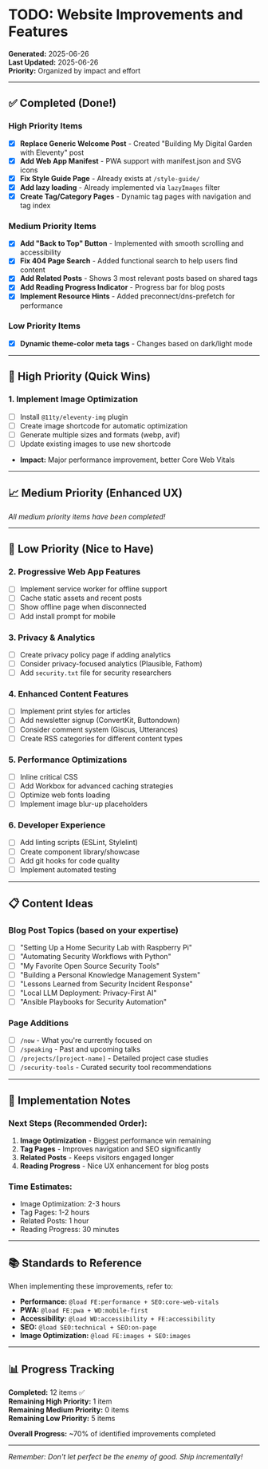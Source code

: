 # TODO: Website Improvements and Features

**Generated:** 2025-06-26  
**Last Updated:** 2025-06-26  
**Priority:** Organized by impact and effort

---

## ✅ Completed (Done!)

### High Priority Items
- [x] **Replace Generic Welcome Post** - Created "Building My Digital Garden with Eleventy" post
- [x] **Add Web App Manifest** - PWA support with manifest.json and SVG icons
- [x] **Fix Style Guide Page** - Already exists at `/style-guide/`
- [x] **Add lazy loading** - Already implemented via `lazyImages` filter
- [x] **Create Tag/Category Pages** - Dynamic tag pages with navigation and tag index

### Medium Priority Items  
- [x] **Add "Back to Top" Button** - Implemented with smooth scrolling and accessibility
- [x] **Fix 404 Page Search** - Added functional search to help users find content
- [x] **Add Related Posts** - Shows 3 most relevant posts based on shared tags
- [x] **Add Reading Progress Indicator** - Progress bar for blog posts
- [x] **Implement Resource Hints** - Added preconnect/dns-prefetch for performance

### Low Priority Items
- [x] **Dynamic theme-color meta tags** - Changes based on dark/light mode

---

## 🚀 High Priority (Quick Wins)

### 1. Implement Image Optimization
- [ ] Install `@11ty/eleventy-img` plugin
- [ ] Create image shortcode for automatic optimization
- [ ] Generate multiple sizes and formats (webp, avif)
- [ ] Update existing images to use new shortcode
- **Impact:** Major performance improvement, better Core Web Vitals


---

## 📈 Medium Priority (Enhanced UX)

*All medium priority items have been completed!*

---

## 🔧 Low Priority (Nice to Have)

### 2. Progressive Web App Features
- [ ] Implement service worker for offline support
- [ ] Cache static assets and recent posts
- [ ] Show offline page when disconnected
- [ ] Add install prompt for mobile

### 3. Privacy & Analytics
- [ ] Create privacy policy page if adding analytics
- [ ] Consider privacy-focused analytics (Plausible, Fathom)
- [ ] Add `security.txt` file for security researchers

### 4. Enhanced Content Features
- [ ] Implement print styles for articles
- [ ] Add newsletter signup (ConvertKit, Buttondown)
- [ ] Consider comment system (Giscus, Utterances)
- [ ] Create RSS categories for different content types

### 5. Performance Optimizations
- [ ] Inline critical CSS
- [ ] Add Workbox for advanced caching strategies
- [ ] Optimize web fonts loading
- [ ] Implement image blur-up placeholders

### 6. Developer Experience
- [ ] Add linting scripts (ESLint, Stylelint)
- [ ] Create component library/showcase
- [ ] Add git hooks for code quality
- [ ] Implement automated testing

---

## 📋 Content Ideas

### Blog Post Topics (based on your expertise)
- [ ] "Setting Up a Home Security Lab with Raspberry Pi"
- [ ] "Automating Security Workflows with Python"
- [ ] "My Favorite Open Source Security Tools"
- [ ] "Building a Personal Knowledge Management System"
- [ ] "Lessons Learned from Security Incident Response"
- [ ] "Local LLM Deployment: Privacy-First AI"
- [ ] "Ansible Playbooks for Security Automation"

### Page Additions
- [ ] `/now` - What you're currently focused on
- [ ] `/speaking` - Past and upcoming talks  
- [ ] `/projects/[project-name]` - Detailed project case studies
- [ ] `/security-tools` - Curated security tool recommendations

---

## 🎯 Implementation Notes

### Next Steps (Recommended Order):
1. **Image Optimization** - Biggest performance win remaining
2. **Tag Pages** - Improves navigation and SEO significantly  
3. **Related Posts** - Keeps visitors engaged longer
4. **Reading Progress** - Nice UX enhancement for blog posts

### Time Estimates:
- Image Optimization: 2-3 hours
- Tag Pages: 1-2 hours
- Related Posts: 1 hour
- Reading Progress: 30 minutes

---

## 📚 Standards to Reference

When implementing these improvements, refer to:
- **Performance:** `@load FE:performance + SEO:core-web-vitals`
- **PWA:** `@load FE:pwa + WD:mobile-first`
- **Accessibility:** `@load WD:accessibility + FE:accessibility`
- **SEO:** `@load SEO:technical + SEO:on-page`
- **Image Optimization:** `@load FE:images + SEO:images`

---

## 📊 Progress Tracking

**Completed:** 12 items ✅  
**Remaining High Priority:** 1 item  
**Remaining Medium Priority:** 0 items  
**Remaining Low Priority:** 5 items  

**Overall Progress:** ~70% of identified improvements completed

---

*Remember: Don't let perfect be the enemy of good. Ship incrementally!*